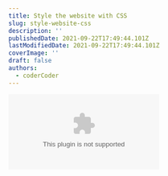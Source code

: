 ```yaml
---
title: Style the website with CSS
slug: style-website-css
description: ''
publishedDate: 2021-09-22T17:49:44.101Z
lastModifiedDate: 2021-09-22T17:49:44.101Z
coverImage: ''
draft: false
authors:
  - coderCoder
---
```


<Embed
  type="youtube"
  url="https://youtu.be/wYALykLb5oY?t=3342"
  title="Style the website with CSS"
/>
